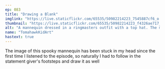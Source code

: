 ```yaml
---
ep: 083
title: "Drawing a Blank"
imglink: "https://live.staticflickr.com/65535/50982214223_7545887cf6_o.jpg"
thumbnail: "https://live.staticflickr.com/65535/50982214223_f4326ae717_q.jpg"
alt: "A mannequin dressed in a ringmasters outfit with a top hat. The mannequin has its head tilted to the side, with a deep crack running down its face. It is holding a bloody finger up in a "shushing" motion. "SHHH" is written in the space next to its head."
name: "TomahawkKidArt"
hastext: true
---
```

The image of this spooky mannequin has been stuck in my head since the first time I listened to the episode, so naturally I had to follow in the statement giver's footsteps and draw it as well